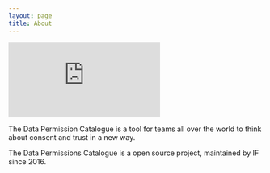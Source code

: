 ```yaml
---
layout: page
title: About
---
```


<iframe src="https://player.vimeo.com/video/231723090" frameborder="0" webkitallowfullscreen mozallowfullscreen allowfullscreen></iframe>

The Data Permission Catalogue is a tool for teams all over the world to think about consent and trust in a new way.

The Data Permissions Catalogue is a open source project, maintained by IF since 2016.

